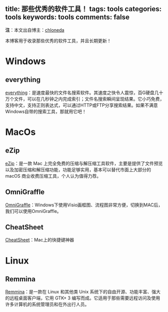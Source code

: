 title: 那些优秀的软件工具！
tags: tools
categories: tools
keywords: tools
comments: false
---
**注**：本文出自博主：[chloneda](https://chloneda.github.io/)

本博客用于收录那些优秀的软件工具，并且长期更新！

# Windows

## everything
[everything](https://everything.en.softonic.com/)：是速度最快的文件名搜索软件。其速度之快令人震惊，百G硬盘几十万个文件，可以在几秒钟之内完成索引；文件名搜索瞬间呈现结果。它小巧免费，支持中文，支持正则表达式，可以通过HTTP或FTP分享搜索结果。如果不满意Windows自带的搜索工具，那就用它吧！



# MacOs

## eZip
[eZip](https://ezip.awehunt.com/)：是一款 Mac 上完全免费的压缩与解压缩工具软件，主要是提供了文件预览以及加密压缩和解压缩功能，功能足够实用，基本可以替代市面上大部分的 macOS 商业收费压缩工具，个人认为值得力荐。

## OmniGraffle
[OmniGraffle](https://www.omnigroup.com/omnigraffle)：Windows下使用Visio画框图、流程图非常方便，切换到MAC后，我们可以使用OmniGraffle。

## CheatSheet
[CheatSheet](https://cheatsheet-mac.en.softonic.com/mac)：Mac上的快捷键神器



# Linux

## Remmina 
[Remmina](https://remmina.org/)：是一款在 Linux 和其他类 Unix 系统下的自由开源、功能丰富、强大的远程桌面客户端，它用 GTK+ 3 编写而成。它适用于那些需要远程访问及使用许多计算机的系统管理员和在外出行人员。



   